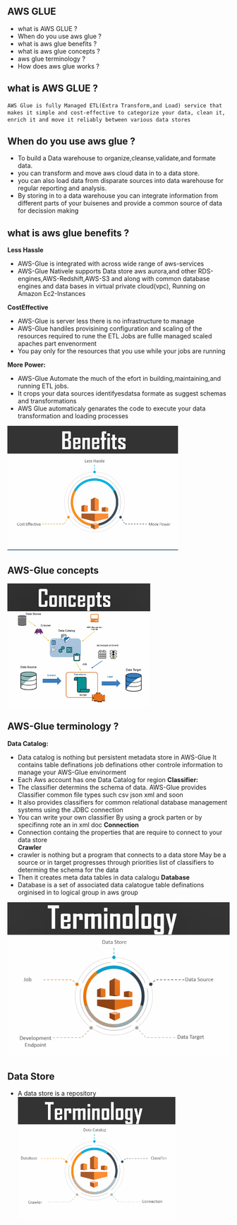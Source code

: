 ## AWS GLUE
- what is AWS GLUE ?
- When do you use aws glue  ?
- what is aws glue benefits ?
- what is aws glue concepts ?
- aws glue terminology ?
- How does aws glue works ?

## what is AWS GLUE ?
```
AWS Glue is fully Managed ETL(Extra Transform,and Load) service that makes it simple and cost-effective to categorize your data, clean it, enrich it and move it reliably between various data stores
```
## When do you use aws glue  ?

- To build a Data warehouse to organize,cleanse,validate,and formate data. 
- you can transform and move aws cloud data in to a data store.
- you can also load data from disparate sources into data warehouse for regular reporting and analysis.
- By storing in to a data warehouse you can integrate information from different parts of your buisenes and provide a common source of data for decission making 

## what is aws glue benefits ?

**Less Hassle**
- AWS-Glue is integrated with across wide range of aws-services 
- AWS-Glue Nativele supports Data store aws aurora,and other RDS-engines,AWS-Redshift,AWS-S3 and along with common database engines and data bases in virtual private cloud(vpc), Running on Amazon Ec2-Instances

**CostEffective**
- AWS-Glue is server less there is no infrastructure to manage
- AWS-Glue handiles provisining configuration and scaling of the resources required to rune the ETL Jobs are fullle managed scaled apaches part envenorment
- You pay only for the resources that you use while your jobs are running 

**More Power:**
- AWS-Glue Automate the much of the efort in building,maintaining,and running ETL jobs.
- It crops your data sources identifyesdatsa formate  as suggest schemas and transformations
- AWS Glue automaticaly genarates the code to execute your data transformation and loading processes

![](2022-08-17-11-09-49.png)


## AWS-Glue concepts
![](2022-08-17-11-45-00.png)

## AWS-Glue terminology ?
**Data Catalog:** 
- Data catalog is nothing but persistent metadata store in AWS-Glue It contains table definations job definations other controle information to manage your AWS-Glue envinorment
- Each Aws account has one Data Catalog for region 
**Classifier:** 
- The classifier determins the schema of data. AWS-Glue provides Classifier common file types such csv json xml and soon 
- It also provides classifiers for common relational database management systems using the JDBC connection
- You can write your own classifier By using a grock parten or by specifinng rote an in xml doc
**Connection**
- Connection containg the properties that are require to connect to your data store   
**Crawler**
- crawler is nothing but a program that connects to a data store May be a source or in target progresses through priorities list of classifiers to determing the schema for the data
- Then it creates meta data tables  in data calalogu
**Database**
- Database is a set of associated data calatogue table definations  orginised in to logical group in aws group


![](2022-08-17-12-28-46.png)


## Data Store
- A data store is a repository
![](2022-08-17-11-46-19.png)


